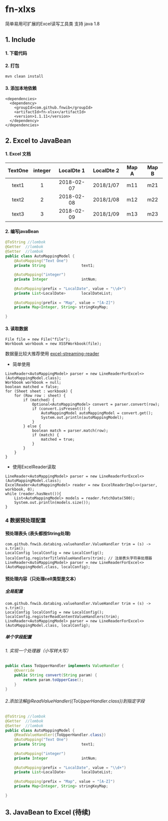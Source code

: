  # fn-xlxs 

简单易用可扩展的Excel读写工具类
支持 java 1.8 
## 1.  Include 
#### 1. 下载代码
#### 2. 打包 
```
mvn clean install 
```
#### 3. 添加本地依赖
```
<dependencies>
  <dependency>
    <groupId>com.github.fnwib</groupId>
    <artifactId>fn-xlsx</artifactId>
    <version>1.1.11</version>
  </dependency>
</dependencies> 
```
## 2.  Excel to JavaBean 

#### 1. Excel 文档

| TextOne | integer | LocalDte 1 | LocalDte 2 | Map A | Map B |
| :-----: | :-----: | :--------: | :--------: | :---: | :---: |
|  text1  |    1    | 2018-02-07 | 2018/1/07  |  m11  |  m21  |
|  text2  |    2    | 2018-02-08 | 2018/1/08  |  m12  |  m22  |
|  text3  |    3    | 2018-02-09 | 2018/1/09  |  m13  |  m23  |

#### 2. 编写javaBean
```java
@ToString //lombok
@Getter  //lombok
@Setter  //lombok
public class AutoMappingModel {
    @AutoMapping("Text One")    
    private String                text1;
  
    @AutoMapping("integer")
    private Integer               intNum;
  
    @AutoMapping(prefix = "LocalDate", value = "\\d+")
    private List<LocalDate>       localDateList;
  
    @AutoMapping(prefix = "Map", value = "[A-Z]")
    private Map<Integer, String> stringKeyMap;
  
}
```

#### 3. 读取数据
```
File file = new File("file");
Workbook workbook = new XSSFWorkbook(file);
```
数据量比较大推荐使用
[excel-streaming-reader](https://github.com/monitorjbl/excel-streaming-reader) 

*  简单使用
```
LineReader<AutoMappingModel> parser = new LineReaderForExcel<>(AutoMappingModel.class);
Workbook workbook = null;
boolean matched = false;
for (Sheet sheet : workbook) {
    for (Row row : sheet) {
        if (matched) {
            Optional<AutoMappingModel> convert = parser.convert(row);
            if (convert.isPresent()) {
                AutoMappingModel autoMappingModel = convert.get();
                System.out.println(autoMappingModel);
            }
        } else {
            boolean match = parser.match(row);
            if (match) {
                matched = true;
            }
        }
    }
}
```
* 使用ExcelReader读取
```
LineReader<AutoMappingModel> parser = new LineReaderForExcel<>(AutoMappingModel.class);
ExcelReader<AutoMappingModel> reader = new ExcelReaderImpl<>(parser, workbook, 0);
while (reader.hasNext()){
    List<AutoMappingModel> models = reader.fetchData(500);
    System.out.println(models.size());
}
```

### 4  数据预处理配置

####  预处理表头 (表头都按String处理)
```
com.github.fnwib.databing.valuehandler.ValueHandler trim = (s) -> s.trim();
LocalConfig localConfig = new LocalConfig();
localConfig.registerTitleValueHandlers(trim); // 注册表头字符串处理器
LineReader<AutoMappingModel> parser = new LineReaderForExcel<>(AutoMappingModel.class, localConfig);
```

####  预处理内容（只处理cell类型是文本）
  ##### 全局配置
```
com.github.fnwib.databing.valuehandler.ValueHandler trim = (s) -> s.trim(); 
LocalConfig localConfig = new LocalConfig();
localConfig.registerReadContentValueHandlers(trim);
LineReader<AutoMappingModel> parser = new LineReaderForExcel<>(AutoMappingModel.class, localConfig);
```
  #####  单个字段配置
###### 1. 实现一个处理器（小写转大写）

```java
public class ToUpperHandler implements ValueHandler {
    @Override
    public String convert(String param) {
        return param.toUpperCase();
    }
}
```
###### 2.添加注解@ReadValueHandler({ToUpperHandler.class})到指定字段
```java
@ToString //lombok
@Getter  //lombok
@Setter  //lombok
public class AutoMappingModel { 
    @ReadValueHandler({ToUpperHandler.class})
    @AutoMapping("Text One")    
    private String                text1;
  
    @AutoMapping("integer")
    private Integer               intNum;
  
    @AutoMapping(prefix = "LocalDate", value = "\\d+")
    private List<LocalDate>       localDateList;
  
    @AutoMapping(prefix = "Map", value = "[A-Z]")
    private Map<Integer, String> stringKeyMap;
  
}
```

## 3.  JavaBean to Excel (待续)



